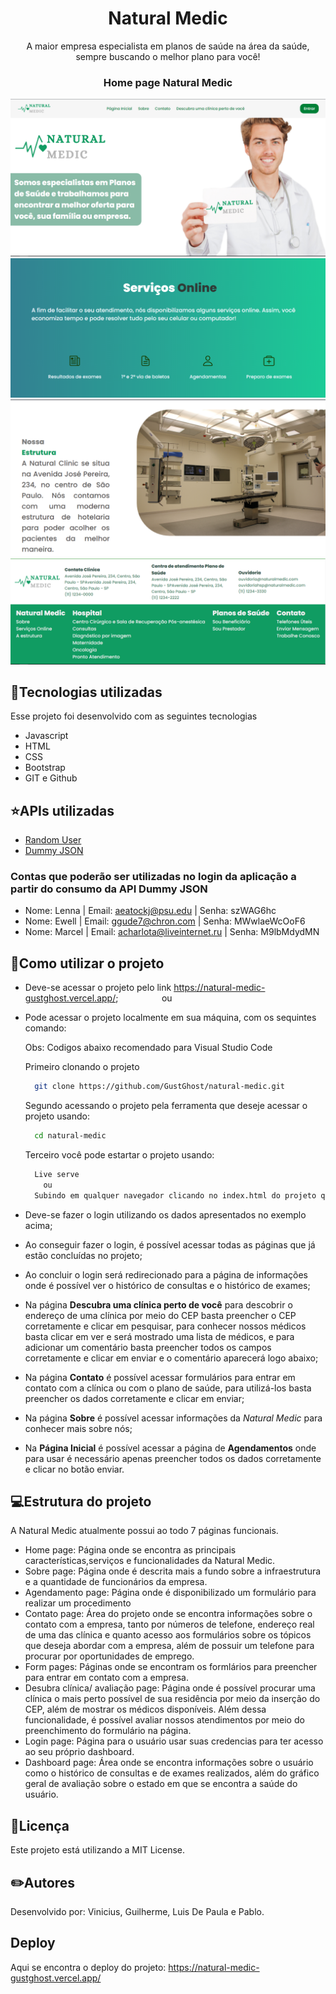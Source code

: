 <h1 align="center">Natural Medic</h1>

<p align="center">A maior empresa especialista em planos de saúde na área da saúde, sempre buscando o melhor plano para você!</p>


<h3 align="center">Home page Natural Medic</h3>
<img src="./img/home1.png" alt="natural" />
<img src="./img/home2.png" alt="natural" />
<img src="./img/home3.png" alt="natural" />
<img src="./img/home4.png" alt="natural" />


## :star2:Tecnologias utilizadas
Esse projeto foi desenvolvido com as seguintes tecnologias
- Javascript
- HTML
- CSS 
- Bootstrap
- GIT e Github


## :star:APIs utilizadas
- <a href = "https://randomuser.me/"> Random User </a>
-  <a href = "https://dummyjson.com/"> Dummy JSON </a>

### Contas que poderão ser utilizadas no login da aplicação a partir do consumo da API Dummy JSON

- Nome: Lenna | Email: aeatockj@psu.edu | Senha: szWAG6hc
- Nome: Ewell | Email: ggude7@chron.com | Senha: MWwlaeWcOoF6
- Nome: Marcel | Email: acharlota@liveinternet.ru | Senha: M9lbMdydMN

## :blue_book:Como utilizar o projeto

- Deve-se acessar o projeto pelo link https://natural-medic-gustghost.vercel.app/;
&ensp;  &ensp; &ensp; &ensp; &ensp; &ensp;   ou
- Pode acessar o projeto localmente em sua máquina, com os sequintes comando:

  Obs: Codigos abaixo recomendado para Visual Studio Code

  Primeiro clonando o projeto
      
    ```bash
      git clone https://github.com/GustGhost/natural-medic.git
    ```
  Segundo acessando o projeto pela ferramenta que deseje acessar o projeto usando:
       
    ```bash
      cd natural-medic
    ```
  Terceiro você pode estartar o projeto usando:
    ```bash
      Live serve 
        ou
      Subindo em qualquer navegador clicando no index.html do projeto que se encontra na raiz do projeto. 
    ```
- Deve-se fazer o login utilizando os dados apresentados no exemplo acima;
- Ao conseguir fazer o login, é possível acessar todas as páginas que já estão concluídas no projeto;
- Ao concluir o login será redirecionado para a página de informações onde é possível ver o histórico de consultas e o histórico de exames; 
- Na página **Descubra uma clínica perto de você** para descobrir o endereço de uma clínica por meio do CEP basta preencher o CEP corretamente e clicar em pesquisar, para conhecer nossos médicos basta clicar em ver e será mostrado uma lista de médicos, e para adicionar um comentário basta preencher todos os campos corretamente e clicar em enviar e o comentário aparecerá logo abaixo;
- Na página **Contato** é possível acessar formulários para entrar em contato com a clínica ou com o plano de saúde, para utilizá-los basta preencher os dados corretamente e clicar em enviar;
- Na página **Sobre** é possível acessar informações da _Natural Medic_ para conhecer mais sobre nós;
- Na **Página Inicial** é possível acessar a página de **Agendamentos** onde para usar é necessário apenas preencher todos os dados corretamente e clicar no botão enviar.

## :computer:Estrutura do projeto

A Natural Medic atualmente possui ao todo 7 páginas funcionais.

- Home page: Página onde se encontra as principais características,serviços e funcionalidades da Natural Medic.<br>
- Sobre page: Página onde é descrita mais a fundo sobre a infraestrutura e a quantidade de funcionários da empresa.
- Agendamento page: Página onde é disponibilizado um formulário para realizar um procedimento
- Contato page: Área do projeto onde se encontra informações sobre o contato com a empresa, tanto por números de telefone, endereço real de uma das clínica e quanto acesso aos formulários sobre os tópicos que deseja abordar com a empresa, além de possuir um telefone para procurar por oportunidades de emprego.
- Form pages: Páginas onde se encontram os formlários para preencher para entrar em contato com a empresa. 
- Desubra clínica/ avaliação page: Página onde é possível procurar uma clínica o mais perto possível de sua residência por meio da inserção do CEP, além de mostrar os médicos disponíveis. Além dessa funcionalidade, é possível avaliar nossos atendimentos por meio do preenchimento do formulário na página.
- Login page: Página para o usuário usar suas credencias para ter acesso ao seu próprio dashboard.
- Dashboard page: Área onde se encontra informações sobre o usuário como o histórico de consultas e de exames realizados, além do gráfico geral de avaliação sobre o estado em que se encontra a saúde do usuário.



## :triangular_flag_on_post:Licença

Este projeto está utilizando a MIT License.


## :pencil2:Autores
Desenvolvido por: Vinicius, Guilherme, Luis De Paula e Pablo.

## Deploy
Aqui se encontra o deploy do projeto:
https://natural-medic-gustghost.vercel.app/